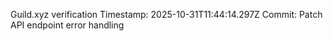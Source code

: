 Guild.xyz verification
Timestamp: 2025-10-31T11:44:14.297Z
Commit: Patch API endpoint error handling